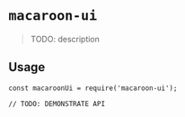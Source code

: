 # `macaroon-ui`

> TODO: description

## Usage

```
const macaroonUi = require('macaroon-ui');

// TODO: DEMONSTRATE API
```
